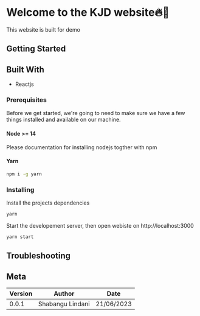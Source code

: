 # Welcome to the KJD website🔥🚀

This website is built for demo

## Getting Started

## Built With

- Reactjs

### Prerequisites

Before we get started, we're going to need to make sure we have a few things installed and available on our machine.

#### Node >= 14
Please documentation for installing nodejs togther with npm

#### Yarn

```bash
npm i -g yarn
```

### Installing

Install the projects dependencies

```bash
yarn
```

Start the developement server, then open webiste on http://localhost:3000

```bash
yarn start
```


## Troubleshooting

## Meta

| Version | Author                                        | Date       |
| ------- | --------------------------------------------- | ---------- |
| 0.0.1   | Shabangu Lindani                              | 21/06/2023 |